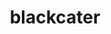 ---
title: blackcater
github: https://github.com/blackcater
mode: dark
transition: 3s
archetype:
- Github Actions
---
